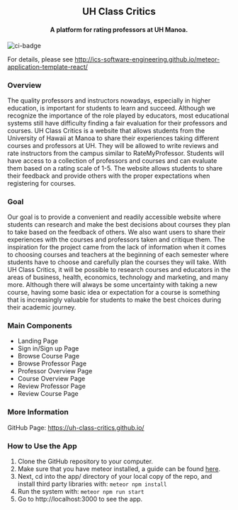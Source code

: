 <h2 align="center">UH Class Critics</h2>
<h4 align="center">A platform for rating professors at UH Manoa.</h4>
<p align="center">
    
</p>

![ci-badge](https://github.com/uh-class-critics/uh-class-critics/workflows/ci-uh-class-critics/badge.svg)

For details, please see http://ics-software-engineering.github.io/meteor-application-template-react/

### Overview
The quality professors and instructors nowadays, especially in higher education, is important for students to learn and succeed. Although we recognize the importance of the role played by educators, most educational systems still have difficulty finding a fair evaluation for their professors and courses. UH Class Critics is a website that allows students from the University of Hawaii at Manoa to share their experiences taking different courses and professors at UH. They will be allowed to write reviews and rate instructors from the campus similar to RateMyProfessor. Students will have access to a collection of professors and courses and can evaluate them based on a rating scale of 1-5. The website allows students to share their feedback and provide others with the proper expectations when registering for courses.

### Goal
Our goal is to provide a convenient and readily accessible website where students can research and make the best decisions about courses they plan to take based on the feedback of others. We also want users to share their experiences with the courses and professors taken and critique them. The inspiration for the project came from the lack of information when it comes to choosing courses and teachers at the beginning of each semester where students have to choose and carefully plan the courses they will take. With UH Class Critics, it will be possible to research courses and educators in the areas of business, health, economics, technology and marketing, and many more. Although there will always be some uncertainty with taking a new course, having some basic idea or expectation for a course is something that is increasingly valuable for students to make the best choices during their academic journey.

### Main Components

- Landing Page
- Sign in/Sign up Page
- Browse Course Page
- Browse Professor Page
- Professor Overview Page
- Course Overview Page
- Review Professor Page
- Review Course Page

### More Information
GitHub Page: https://uh-class-critics.github.io/

### How to Use the App

1. Clone the GitHub repository to your computer. 
2. Make sure that you have meteor installed, a guide can be found [here](https://www.meteor.com/developers/install).
3. Next, cd into the app/ directory of your local copy of the repo, and install third party libraries with: ```meteor npm install```
4. Run the system with: ```meteor npm run start```
5. Go to http://localhost:3000 to see the app.


